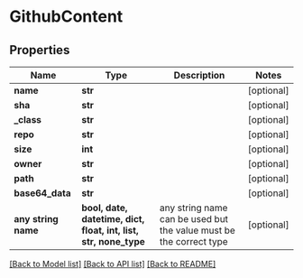 # GithubContent


## Properties
Name | Type | Description | Notes
------------ | ------------- | ------------- | -------------
**name** | **str** |  | [optional] 
**sha** | **str** |  | [optional] 
**_class** | **str** |  | [optional] 
**repo** | **str** |  | [optional] 
**size** | **int** |  | [optional] 
**owner** | **str** |  | [optional] 
**path** | **str** |  | [optional] 
**base64_data** | **str** |  | [optional] 
**any string name** | **bool, date, datetime, dict, float, int, list, str, none_type** | any string name can be used but the value must be the correct type | [optional]

[[Back to Model list]](../README.md#documentation-for-models) [[Back to API list]](../README.md#documentation-for-api-endpoints) [[Back to README]](../README.md)


